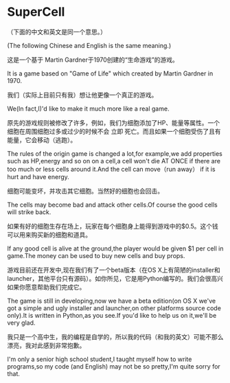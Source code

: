# SuperCell
（下面的中文和英文是同一个意思。）

(The following Chinese and English is the same meaning.)

这是一个基于 Martin Gardner于1970创建的“生命游戏”的游戏。

It is a game based on "Game of Life" which created by Martin Gardner in 1970.


我们（实际上目前只有我）想让他更像一个真正的游戏。

We(In fact,I)'d like to make it much more like a real game.


原先的游戏规则被修改了许多，例如，我们为细胞添加了HP、能量等属性。一个细胞在周围细胞过多或过少的时候不会 立即 死亡。而且如果一个细胞受伤了且有能量，它会移动（逃跑）。

The rules of the origin game is changed a lot,for example,we add properties such as HP,energy and so on on a cell,a cell won't die AT ONCE if there are too much or less cells around it.And the cell can move（run away） if it is hurt and have energy.


细胞可能变坏，并攻击其它细胞。当然好的细胞也会回击。

The cells may become bad and attack other cells.Of course the good cells will strike back.

如果有好的细胞生存在场上，玩家在每个细胞身上能得到游戏中的$0.5。这个钱可以用来购买新的细胞和道具。

If any good cell is alive at the ground,the player would be given $1 per cell in game.The money can be used to buy new cells and buy props.


游戏目前还在开发中,现在我们有了一个beta版本（在OS X上有简陋的installer和launcher，其他平台只有源码）。如你所见，它是用Python编写的。我们会很高兴如果你愿意帮助我们完成它。

The game is still in developing,now we have a beta edition(on OS X we've got a simple and ugly installer and launcher,on other platforms source code only).It is written in Python,as you see.If you'd like to help us on it,we'll be very glad.


我只是一个高中生，我的编程是自学的，所以我的代码（和我的英文）可能不那么漂亮，我对此感到非常抱歉。

I'm only a senior high school student,I taught myself how to write programs,so my code (and English) may not be so pretty,I'm quite sorry for that.
